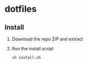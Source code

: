 # dotfiles

## Install

1. Download the repo ZIP and extract

2. Run the install script

   ```bash
   sh install.sh
   ```

